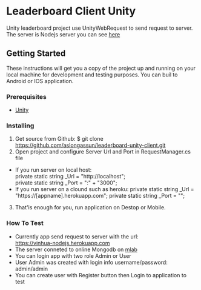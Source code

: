 # Leaderboard Client Unity

Unity leaderboard project use UnityWebRequest to send request to server.
The server is Nodejs server you can see [here](https://github.com/aslongassun/nodejs-leaderboard)

## Getting Started

These instructions will get you a copy of the project up and running on your local machine for development and testing purposes. You can buil to Android or IOS application.

### Prerequisites

- [Unity](https://unity3d.com/)<br />

### Installing

1) Get source from Github: $ git clone https://github.com/aslongassun/leaderboard-unity-client.git <br />
2) Open project and configure Server Url and Port in RequestManager.cs file <br />

- If you run server on local host: <br />
  private static string _Url = "http://localhost"; <br />
  private static string _Port = ":" + "3000"; <br />
- If you run server on a clound such as heroku:
  private static string _Url = "https://[appname].herokuapp.com";
  private static string _Port = "";
  
3) That'is enough for you, run application on Destop or Mobile.<br />

### How To Test
- Currently app send request to server with the url: <br/>
  https://vinhua-nodejs.herokuapp.com <br/>
- The server conneted to online Mongodb on [mlab](https://mlab.com/)<br/>
- You can login app with two role Admin or User<br/>
- User Admin was created with login info username/password: admin/admin<br/>
- You can create user with Register button then Login to application to test<br/>

